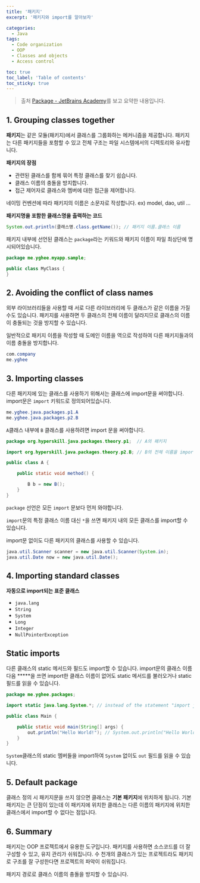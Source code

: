 ```yaml
---
title: '패키지'
excerpt: '패키지와 import를 알아보자'

categories:
  - Java
tags:
  - Code organization
  - OOP
  - Classes and objects
  - Access control

toc: true
toc_label: 'Table of contents'
toc_sticky: true
---
```


> 출처 [Package - JetBrains Academy](https://hyperskill.org/learn/step/3621)를 보고 요약한 내용입니다.

## 1. Grouping classes together

**패키지**는 같은 모듈(패키지)에서 클래스를 그룹화하는 메커니즘을 제공합니다.
패키지는 다른 패키지들을 포함할 수 있고 전체 구조는 파일 시스템에서의 디렉토리와 유사합니다.

**패키지의 장점**

- 관련된 클래스를 함께 묶어 특정 클래스를 찾기 쉽습니다.
- 클래스 이름의 충돌을 방지합니다.
- 접근 제어자로 클래스와 멤버에 대한 접근을 제어합니다.

네이밍 컨벤션에 따라 패키지의 이름은 소문자로 작성합니다. ex) model, dao, util ...

**패키지명을 포함한 클래스명을 출력하는 코드**

```java
System.out.println(클래스명.class.getName()); // 패키지 이름.클래스 이름
```

패키지 내부에 선언된 클래스는 `package`라는 키워드와 패키지 이름이 파일 최상단에 명시되어있습니다.

```java
package me.yghee.myapp.sample;

public class MyClass {
}
```

## 2. Avoiding the conflict of class names

외부 라이브러리들을 사용할 때 서로 다른 라이브러리에 두 클래스가 같은 이름을 가질 수도 있습니다. 패키지를 사용하면 두 클래스의 전체 이름이 달라지므로 클래스의 이름이 충돌되는 것을 방지할 수 있습니다.

일반적으로 패키지 이름을 작성할 때 도메인 이름을 역으로 작성하여 다른 패키지들과의 이름 충돌을 방지합니다.

```java
com.company
me.yghee
```

## 3. Importing classes

다른 패키지에 있는 클래스를 사용하기 위해서는 클래스에 import문을 써야합니다. import문은 `import` 키워드로 정의되어있습니다.

```java
me.yghee.java.packages.p1.A
me.yghee.java.packages.p2.B
```

`A`클래스 내부에 `B` 클래스를 사용하려면 import 문을 써야합니다.

```java
package org.hyperskill.java.packages.theory.p1;  // A의 패키지

import org.hyperskill.java.packages.theory.p2.B; // B의 전체 이름을 import

public class A {

    public static void method() {

        B b = new B();
    }
}
```

`package` 선언은 모든 `import` 문보다 먼저 와야합니다.

`import`문의 특정 클래스 이름 대신 `*`을 쓰면 패키지 내의 모든 클래스를 import할 수 있습니다.

import문 없이도 다른 패키지의 클래스를 사용할 수 있습니다.

```java
java.util.Scanner scanner = new java.util.Scanner(System.in);
java.util.Date now = new java.util.Date();
```

## 4. Importing standard classes

**자동으로 import되는 표준 클래스**

- `java.lang`
- `String`
- `System`
- `Long`
- `Integer`
- `NullPointerException`

## Static imports

다른 클래스의 static 메서드와 필드도 import할 수 있습니다. import문의 클래스 이름 다음 **\***을 쓰면 import한 클래스 이름이 없어도 static 메서드를 불러오거나 static 필드를 읽을 수 있습니다.

```java
package me.yghee.packages;

import static java.lang.System.*; // instead of the statement "import java.util.Arrays;"

public class Main {

    public static void main(String[] args) {
		out.println("Hello World!"); // System.out.println("Hello World!");
    }
}
```

`System`클래스의 static 멤버들을 import하여 `System` 없이도 `out` 필드를 읽을 수 있습니다.

## 5. Default package

클래스 정의 시 패키지문을 쓰지 않으면 클래스는 **기본 패키지**에 위치하게 됩니다. 기본 패키지는 큰 단점이 있는데 이 패키지에 위치한 클래스는 다른 이름의 패키지에 위치한 클래스에서 import할 수 없다는 점입니다.

## 6. Summary

패키지는 OOP 프로젝트에서 유용한 도구입니다. 패키지를 사용하면 소스코드를 더 잘 구성할 수 있고, 유지 관리가 쉬워집니다. 수 천개의 클래스가 있는 프로젝트라도 패키지로 구조를 잘 구성한다면 프로젝트의 파악이 쉬워집니다.

패키지 경로로 클래스 이름의 충돌을 방지할 수 있습니다.
